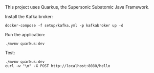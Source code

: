 This project uses Quarkus, the Supersonic Subatomic Java Framework.

Install the Kafka broker:
```shell
docker-compose -f setup/kafka.yml -p kafkabroker up -d
```

Run the application:
```shell
./mvnw quarkus:dev
```

Test:
```shell
./mvnw quarkus:dev
curl -w "\n" -X POST http://localhost:8080/hello
```
